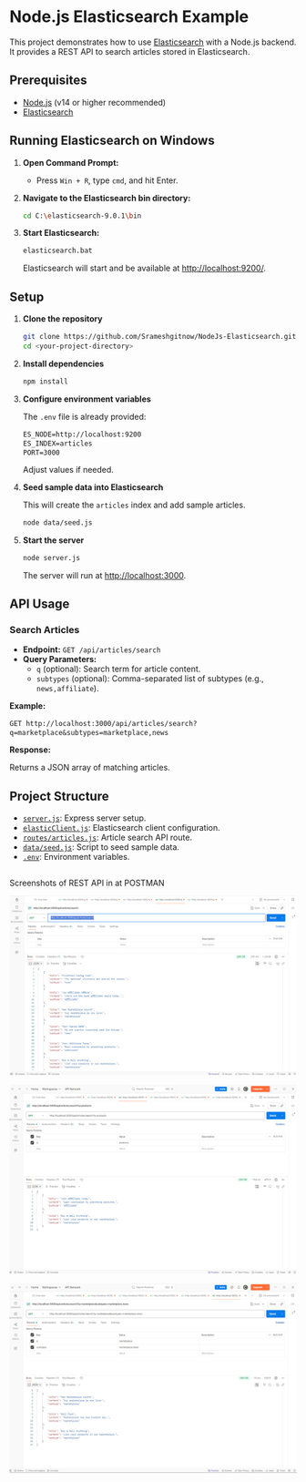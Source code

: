 # Node.js Elasticsearch Example

This project demonstrates how to use [Elasticsearch](https://www.elastic.co/) with a Node.js backend. It provides a REST API to search articles stored in Elasticsearch.

## Prerequisites

- [Node.js](https://nodejs.org/) (v14 or higher recommended)
- [Elasticsearch](https://www.elastic.co/downloads/elasticsearch)

## Running Elasticsearch on Windows

1. **Open Command Prompt:**
   - Press `Win + R`, type `cmd`, and hit Enter.

2. **Navigate to the Elasticsearch bin directory:**
   ```sh
   cd C:\elasticsearch-9.0.1\bin
   ```

3. **Start Elasticsearch:**
   ```sh
   elasticsearch.bat
   ```

   Elasticsearch will start and be available at [http://localhost:9200/](http://localhost:9200/).

## Setup

1. **Clone the repository**

   ```sh
   git clone https://github.com/Srameshgitnow/NodeJs-Elasticsearch.git
   cd <your-project-directory>
   ```

2. **Install dependencies**

   ```sh
   npm install
   ```

3. **Configure environment variables**

   The `.env` file is already provided:

   ```
   ES_NODE=http://localhost:9200
   ES_INDEX=articles
   PORT=3000
   ```

   Adjust values if needed.

4. **Seed sample data into Elasticsearch**

   This will create the `articles` index and add sample articles.

   ```sh
   node data/seed.js
   ```

5. **Start the server**

   ```sh
   node server.js
   ```

   The server will run at [http://localhost:3000](http://localhost:3000).

## API Usage

### Search Articles

- **Endpoint:** `GET /api/articles/search`
- **Query Parameters:**
  - `q` (optional): Search term for article content.
  - `subtypes` (optional): Comma-separated list of subtypes (e.g., `news,affiliate`).

**Example:**

```
GET http://localhost:3000/api/articles/search?q=marketplace&subtypes=marketplace,news
```

**Response:**

Returns a JSON array of matching articles.

## Project Structure

- [`server.js`](server.js): Express server setup.
- [`elasticClient.js`](elasticClient.js): Elasticsearch client configuration.
- [`routes/articles.js`](routes/articles.js): Article search API route.
- [`data/seed.js`](data/seed.js): Script to seed sample data.
- [`.env`](.env): Environment variables.

##

Screenshots of REST API in at POSTMAN

![alt text](image.png)

![alt text](image-1.png)

![alt text](image-2.png)